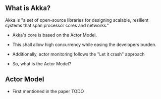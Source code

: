 ## What is Akka?


Akka is "a set of open-source libraries for designing scalable, resilient systems that span processor cores and networks."


* Akka's core is based on the Actor Model.

* This shall allow high concurrency while easing the developers burden.

* Additionally, actor monitoring follows the "Let it crash" approach

* So, what is the Actor Model?


## Actor Model  


* First mentioned in the paper TODO

